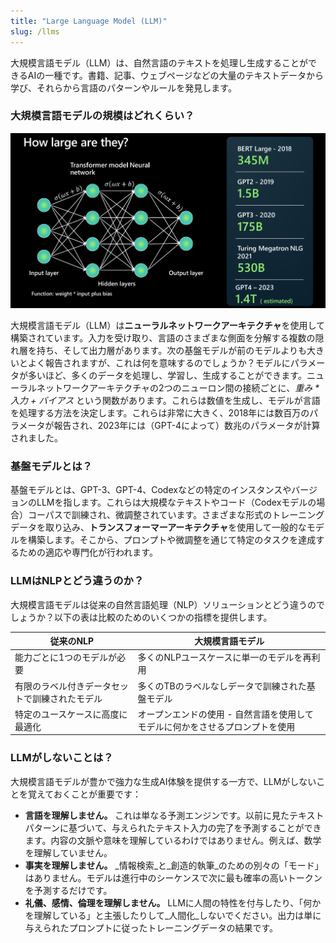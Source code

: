 ```yaml
---
title: "Large Language Model (LLM)"
slug: /llms
---
```


大規模言語モデル（LLM）は、自然言語のテキストを処理し生成することができるAIの一種です。書籍、記事、ウェブページなどの大量のテキストデータから学び、それらから言語のパターンやルールを発見します。  
   
### 大規模言語モデルの規模はどれくらい？
![Explanation of LLM](../images/llm-001.png)

大規模言語モデル（LLM）は**ニューラルネットワークアーキテクチャ**を使用して構築されています。入力を受け取り、言語のさまざまな側面を分解する複数の隠れ層を持ち、そして出力層があります。次の基盤モデルが前のモデルよりも大きいとよく報告されますが、これは何を意味するのでしょうか？モデルにパラメータが多いほど、多くのデータを処理し、学習し、生成することができます。ニューラルネットワークアーキテクチャの2つのニューロン間の接続ごとに、_重み * 入力 + バイアス_ という関数があります。これらは数値を生成し、モデルが言語を処理する方法を決定します。これらは非常に大きく、2018年には数百万のパラメータが報告され、2023年には（GPT-4によって）数兆のパラメータが計算されました。  
   
### 基盤モデルとは？  
   
基盤モデルとは、GPT-3、GPT-4、Codexなどの特定のインスタンスやバージョンのLLMを指します。これらは大規模なテキストやコード（Codexモデルの場合）コーパスで訓練され、微調整されています。さまざまな形式のトレーニングデータを取り込み、**トランスフォーマーアーキテクチャ**を使用して一般的なモデルを構築します。そこから、プロンプトや微調整を通じて特定のタスクを達成するための適応や専門化が行われます。  
   
### LLMはNLPとどう違うのか？  
   
大規模言語モデルは従来の自然言語処理（NLP）ソリューションとどう違うのでしょうか？以下の表は比較のためのいくつかの指標を提供します。  
   
| 従来のNLP | 大規模言語モデル |  
| --- | --- |  
| 能力ごとに1つのモデルが必要 | 多くのNLPユースケースに単一のモデルを再利用 |  
| 有限のラベル付きデータセットで訓練されたモデル | 多くのTBのラベルなしデータで訓練された基盤モデル |  
| 特定のユースケースに高度に最適化 | オープンエンドの使用 - 自然言語を使用してモデルに何かをさせるプロンプトを使用 |  
   
### LLMがしないことは？  
   
大規模言語モデルが豊かで強力な生成AI体験を提供する一方で、LLMがしないことを覚えておくことが重要です：  
   
- **言語を理解しません。** これは単なる予測エンジンです。以前に見たテキストパターンに基づいて、与えられたテキスト入力の完了を予測することができます。内容の文脈や意味を理解しているわけではありません。例えば、数学を理解していません。  
- **事実を理解しません。** _情報検索_と_創造的執筆_のための別々の「モード」はありません。モデルは進行中のシーケンスで次に最も確率の高いトークンを予測するだけです。  
- **礼儀、感情、倫理を理解しません。** LLMに人間の特性を付与したり、「何かを理解している」と主張したりして_人間化_しないでください。出力は単に与えられたプロンプトに従ったトレーニングデータの結果です。